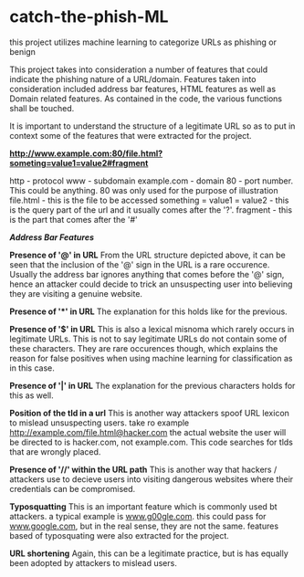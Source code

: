 # catch-the-phish-ML
this project utilizes machine learning to categorize URLs as phishing or benign

This project takes into consideration a number of features that could indicate the phishing nature of a URL/domain.
Features taken into consideration included address bar features, HTML features as well as Domain related features.
As contained in the code, the various functions shall be touched.

It is important to understand the structure of a legitimate URL so as to put in context some of the features that 
were extracted for the project.

**http://www.example.com:80/file.html?someting=value1=value2#fragment**

http - protocol
www - subdomain
example.com - domain
80 - port number. This could be anything. 80 was only used for the purpose of illustration
file.html - this is the file to be accessed
something = value1 = value2 - this is the query part of the url and it usually comes after the '?'.
fragment -  this is the part that comes after the '#'

***Address Bar Features***

**Presence of '@' in URL**
From the URL structure depicted above, it can be seen that the inclusion of the '@' sign in the URL 
is a rare occurence. Usually the address bar ignores anything that comes before the '@' sign, hence
an attacker could decide to trick an unsuspecting user into believing they are visiting a genuine website.

**Presence of '*' in URL**
The explanation for this holds like for the previous.

**Presence of '$' in URL**
This is also a lexical misnoma which rarely occurs in legitimate URLs. This is not to say legitimate URLs do 
not contain some of these characters. They are rare occurences though, which explains the reason for false positives
when using machine learning for classification as in this case.

**Presence of '|' in URL**
The explanation for the previous characters holds for this as well.

**Position of the tld in a url**
This is another way attackers spoof URL lexicon to mislead unsuspecting users. take ro example
http://example.com/file.html@hacker.com
the actual website the user will be directed to is hacker.com, not example.com. This code searches for tlds that are
wrongly placed.

**Presence of '//' within the URL path**
This is another way that hackers / attackers use to decieve users into visiting dangerous websites where their credentials 
can be compromised.

**Typosquatting**
This is an important feature which is commonly used bt attackers. a typical example is www.g00gle.com. this could pass for
www.google.com, but in the real sense, they are not the same. features based of typosquating were also extracted for the project.

**URL shortening**
Again, this can be a legitimate practice, but is has equally been adopted by attackers to mislead users. 





